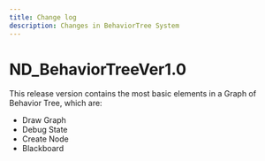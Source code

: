 ```yaml
---
title: Change log
description: Changes in BehaviorTree System
---
```


# ND_BehaviorTreeVer1.0
This release version contains the most basic elements in a Graph of Behavior Tree, which are:

- Draw Graph
- Debug State
- Create Node
- Blackboard
